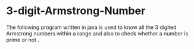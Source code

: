 # 3-digit-Armstrong-Number
The following program written in java is used to know all the 3 digited Armstrong numbers within a range and also to check whether a number is prime or not .
